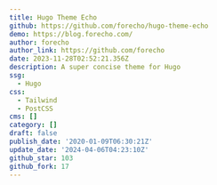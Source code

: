 ```yaml
---
title: Hugo Theme Echo
github: https://github.com/forecho/hugo-theme-echo
demo: https://blog.forecho.com/
author: forecho
author_link: https://github.com/forecho
date: 2023-11-28T02:52:21.356Z
description: A super concise theme for Hugo
ssg:
  - Hugo
css:
  - Tailwind
  - PostCSS
cms: []
category: []
draft: false
publish_date: '2020-01-09T06:30:21Z'
update_date: '2024-04-06T04:23:10Z'
github_star: 103
github_fork: 17
---
```

